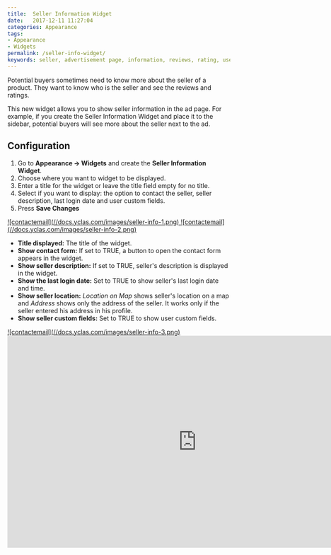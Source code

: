 ```yaml
---
title:  Seller Information Widget
date:   2017-12-11 11:27:04
categories: Appearance
tags: 
- Appearance
- Widgets
permalink: /seller-info-widget/
keywords: seller, advertisement page, information, reviews, rating, user, buyer 
---
```

Potential buyers sometimes need to know more about the seller of a product. They want to know who is the seller and see the reviews and ratings. 

This new widget allows you to show seller information in the ad page. For example, if you create the Seller Information Widget and place it to the sidebar, potential buyers will see more about the seller next to the ad.

## Configuration

1. Go to **Appearance -> Widgets** and create the **Seller Information Widget**.
2. Choose where you want to widget to be displayed.
3. Enter a title for the widget or leave the title field empty for no title.
4. Select if you want to display: the option to contact the seller, seller description, last login date and user custom fields.
5. Press **Save Changes**

<a href="//docs.yclas.com/images/seller-info-1.png" class="thumbnail gallery-item" data-gallery>
![contactemail](//docs.yclas.com/images/seller-info-1.png)
</a>

<a href="//docs.yclas.com/images/seller-info-2.png" class="thumbnail gallery-item" data-gallery>
![contactemail](//docs.yclas.com/images/seller-info-2.png)
</a>

+ **Title displayed:** The title of the widget.
+ **Show contact form:** If set to TRUE, a button to open the contact form appears in the widget.
+ **Show seller description:** If set to TRUE, seller's description is displayed in the widget.
+ **Show the last login date:** Set to TRUE to show seller's last login date and time.
+ **Show seller location:** _Location on Map_ shows seller's location on a map and _Address_ shows only the address of the seller. It works only if the seller entered his address in his profile.
+ **Show seller custom fields:** Set to TRUE to show user custom fields.

<a href="//docs.yclas.com/images/seller-info-3.png" class="thumbnail gallery-item" data-gallery>
![contactemail](//docs.yclas.com/images/seller-info-3.png)
 </a>
 
 <iframe width="854" height="480" src="https://www.youtube.com/embed/9eiKkCd2Y1M" frameborder="0" allow="accelerometer; autoplay; encrypted-media; gyroscope; picture-in-picture" allowfullscreen></iframe>
 
 

